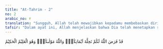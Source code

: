 ```yaml
---
title: "At-Tahrim - 2"
no: 2
arabic_no: ٢
translation: "Sungguh, Allah telah mewajibkan kepadamu membebaskan diri dari sumpahmu; dan Allah adalah pelindungmu dan Dia Maha Mengetahui, Mahabijaksana. "
tafsir: "Dalam ayat ini, Allah menjelaskan bahwa Dia telah menetapkan satu ketentuan yaitu wajib bagi seseorang membebaskan dirinya dari sumpah yang pernah diucapkannya dengan membayar kafarat sebagaimana yang dijelaskan dalam firman Allah:\n\nMaka kafaratnya (denda pelanggaran sumpah) ialah memberi makan sepuluh orang miskin, yaitu dari makanan yang biasa kamu berikan kepada keluargamu, atau memberi mereka pakaian atau memerdekakan seorang hamba sahaya. Barangsiapa tidak mampu melakukannya, maka (kafaratnya) berpuasalah tiga hari. Itulah kafarat sumpah-sumpahmu apabila kamu bersumpah. (al-Ma'idah/5: 89)\n\nSumpah yang wajib dilanggar ialah jika bersifat menghalalkan sesuatu yang hukumnya haram, atau sebaliknya sumpah itu mengharamkan sesuatu yang halal. Untuk membatalkan sumpah tidak minum madu, Nabi saw telah memenuhi ketentuan Allah tersebut di atas, dengan membayar kafarat yaitu memerdekakan seorang budak, sebagaimana yang diinformasikan dalam sebuah hadis: \n\nDari Ibnu 'Abbas, ia berkata, \"Saya bertanya kepada 'Umar bin al-Khaththab tentang siapa kedua perempuan itu? Ia berkata, 'Aisyah dan Hafsah. Dia mengawali cerita tentang Ummu Ibrahim (Mariyah) al-Qibthiyyah yang digauli Nabi saw di rumah Hafsah pada hari (giliran)nya, lalu Hafsah mengetahuinya. Hafsah lalu berkata, 'Wahai Nabi Allah, engkau telah memperlakukan saya dengan perlakuan yang tidak engkau lakukan kepada istri-istrimu yang lain pada hari saya, rumah saya, dan di atas tempat tidur saya. Nabi berkata, 'Senangkah engkau bila saya mengharamkannya dengan tidak menggaulinya lagi? Ia menjawab, 'Baik, haramkan dia! Nabi lalu berkata, 'Janganlah engkau katakan hal ini kepada siapa pun. Tetapi Hafsah mengatakannya kepada 'Aisyah. Kemudian Allah memberitahukan hal itu kepada Nabi saw, lalu menurunkan ayat: \"ya ayyuhan-nabiyyu lima tuharrimu¦\" dan seterusnya. Kami mendapat berita bahwa Nabi saw membayar kafarat sumpahnya dan menggauli Maryam al-Qibtiyyah kembali.\" (Riwayat Ibnu Jarir dan Ibnu Mundhir)\n\nKesimpulan dari apa yang terkandung dalam ayat ini adalah bahwa yang diharamkan Nabi saw untuk dirinya adalah sesuatu yang telah dihalalkan Allah, bisa berupa budak, minuman, atau yang lainnya. Apa pun kasusnya, yang jelas Nabi mengharamkan sesuatu yang dihalalkan Allah. Oleh karena itulah, Allah menegur dan meminta Nabi untuk membatalkan sumpahnya dan membayar kafarat.\n\nDi bagian akhir ayat ini dijelaskan bahwa Allah adalah pelindung orang beriman, mengalahkan musuh-musuhnya, memudahkannya menempuh jalan yang menguntungkan di dunia dan di akhirat, memberikan hidayat dan bimbingan untuk mencapai kebahagiaan dunia dan akhirat. Dia Maha Mengetahui apa yang mendatangkan maslahat. Allah Mahabijaksana dalam mengatur segala sesuatunya, tidak akan melarang dan memerintahkan sesuatu kecuali tujuannya ialah maslahat manusia."
---
```


قَدْ فَرَضَ اللّٰهُ لَكُمْ تَحِلَّةَ اَيْمَانِكُمْۚ وَاللّٰهُ مَوْلٰىكُمْۚ وَهُوَ الْعَلِيْمُ الْحَكِيْمُ 
